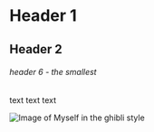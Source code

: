 # Header 1

## Header 2

###### header 6 - the smallest

text text text

![Image of Myself in the ghibli style](https://avatars.githubusercontent.com/u/62568279?v=4)
